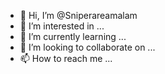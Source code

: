 - 👋 Hi, I’m @Sniperareamalam
- 👀 I’m interested in ...
- 🌱 I’m currently learning ...
- 💞️ I’m looking to collaborate on ...
- 📫 How to reach me ...

<!---
Sniperareamalam/Sniperareamalam is a ✨ special ✨ repository because its `README.md` (this file) appears on your GitHub profile.
You can click the Preview link to take a look at your changes.
--->
